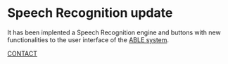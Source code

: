# Speech Recognition update

It has been implented a Speech Recognition engine and buttons with new functionalities to the user interface of the [ABLE system](http://biomec.upc.edu/project-items/able-assistive-biorobotic-low-cost-exoskeleton/).

[CONTACT](http://biomec.upc.edu/contact-us/)
